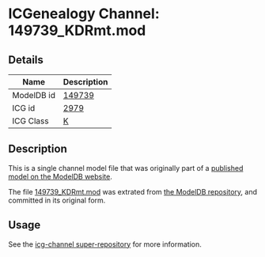 # ICGenealogy Channel: 149739\_KDRmt.mod

## Details

Name | Description
---- | -----------
ModelDB id | [149739](http://senselab.med.yale.edu/ModelDB/ShowModel.cshtml?model=149739)
ICG id | [2979](http://icg.neurotheory.ox.ac.uk/channels/1/2979)
ICG Class | [K](http://icg.neurotheory.ox.ac.uk/channels/1)

## Description

This is a single channel model file that was originally part of a [published model on the ModelDB website](http://senselab.med.yale.edu/mModelDB/ShowModel.cshtml?model=149739).

The file [149739\_KDRmt.mod](149739_KDRmt.mod) was extrated from [the ModelDB repository](http://senselab.med.yale.edu/ModelDB/ShowModel.cshtml?model=149739), and committed in its original form.

## Usage

See the [icg-channel super-repository](https://github.com/icgenealogy/icg-channels) for more information.